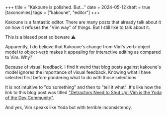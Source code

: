 +++
title = "Kakoune is polished. But..."
date = 2024-05-12
draft = true
[taxonomies]
tags = ["kakoune", "editor"]
+++

Kakoune is a fantastic editor. There are many posts
that already talk about it on how it refuses the
"Vim way" of things. But I still like to talk
about it.

<!-- more -->

This is a biased post so beware :warning:

Apparently, I do believe that Kakoune's change from Vim's
verb-object model to object-verb makes it appealing
for interactive editing as compared to Vim. Why?

Because of visual feedback. I find it weird that blog
posts against kakoune's model ignores the importance
of visual feedback. Knowing what I have selected
first before pondering what to do with those selections.

It is not intuitive to "do something" and then to "tell it
what". It's like how the link to this blog post was titled
["Detractors Need to Shut Up! Vim is the Yoda of the Dev
Community"](https://analyticsindiamag.com/detractors-need-to-shut-up-vim-is-the-yoda-of-dev-community/).

And yes, Vim speaks like Yoda but with terrible inconsistency.
